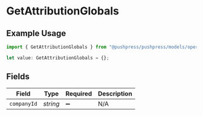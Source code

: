 # GetAttributionGlobals

## Example Usage

```typescript
import { GetAttributionGlobals } from "@pushpress/pushpress/models/operations";

let value: GetAttributionGlobals = {};
```

## Fields

| Field              | Type               | Required           | Description        |
| ------------------ | ------------------ | ------------------ | ------------------ |
| `companyId`        | *string*           | :heavy_minus_sign: | N/A                |